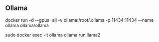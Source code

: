 ## Ollama
docker run -d --gpus=all -v ollama:/root/.ollama -p 11434:11434 --name ollama ollama/ollama

sudo docker exec -it ollama ollama run llama2